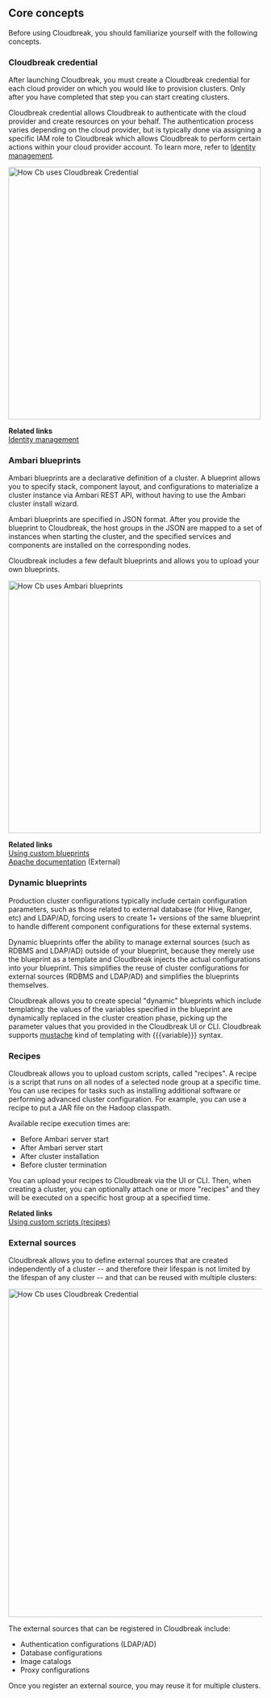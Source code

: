 ## Core concepts  

Before using Cloudbreak, you should familiarize yourself with the following concepts.     


### Cloudbreak credential

After launching Cloudbreak, you must create a Cloudbreak credential for each cloud provider on which you would like to provision clusters. Only after you have completed that step you can start creating clusters. 

Cloudbreak credential allows Cloudbreak to authenticate with the cloud provider and create resources on your behalf. The authentication process varies depending on the cloud provider, but is typically done via assigning a specific IAM role to Cloudbreak which allows Cloudbreak to perform certain actions within your cloud provider account. To learn more, refer to [Identity management](security.md#identity-management).  


<a href="../images/cb_arch-cred.png" target="_blank" title="click to enlarge"><img src="../images/cb_arch-cred.png" width="500" title="How Cb uses Cloudbreak Credential"></a> 

**Related links**  
[Identity management](security.md#identity-management)  


### Ambari blueprints

Ambari blueprints are a declarative definition of a cluster. A blueprint allows you to specify stack, component layout, and configurations to materialize a cluster instance via Ambari REST API, without having to use the Ambari cluster install wizard.  

Ambari blueprints are specified in JSON format. After you provide the blueprint to Cloudbreak, the host groups in the JSON are mapped to a set of instances when starting the cluster, and the specified services and components are installed on the corresponding nodes.

Cloudbreak includes a few default blueprints and allows you to upload your own blueprints.

<a href="../images/cb_arch-blue.png" target="_blank" title="click to enlarge"><img src="../images/cb_arch-blue.png" width="500" title="How Cb uses Ambari blueprints"></a> 

**Related links**  
[Using custom blueprints](blueprints.md)  
[Apache documentation](https://cwiki.apache.org/confluence/display/AMBARI/Blueprints) (External)  


### Dynamic blueprints

Production cluster configurations typically include certain configuration parameters, such as those related to external database (for Hive, Ranger, etc) and LDAP/AD, forcing users to create 1+ versions of the same blueprint to handle different component configurations for these external systems.     

Dynamic blueprints offer the ability to manage external sources (such as RDBMS and LDAP/AD) outside of your blueprint, because they merely use the blueprint as a template and Cloudbreak injects the actual configurations into your blueprint. This simplifies the reuse of cluster configurations for external sources (RDBMS and LDAP/AD) and simplifies the blueprints themselves.  

Cloudbreak allows you to create special "dynamic" blueprints which include templating: the values of the variables specified in the blueprint are dynamically replaced in the cluster creation phase, picking up the parameter values that you provided in the Cloudbreak UI or CLI.
Cloudbreak supports [mustache](https://mustache.github.io/) kind of templating with {{{variable}}} syntax.


### Recipes 

Cloudbreak allows you to upload custom scripts, called "recipes". A recipe is a script that runs on all nodes of a selected node group at a specific time. You can use recipes for tasks such as installing additional software or performing advanced cluster configuration. For example, you can use a recipe to put a JAR file on the Hadoop classpath.

Available recipe execution times are:  

* Before Ambari server start    
* After Ambari server start    
* After cluster installation    
* Before cluster termination   

You can upload your recipes to Cloudbreak via the UI or CLI. Then, when creating a cluster, you can optionally attach one or more "recipes" and they will be executed on a specific host group at a specified time. 

**Related links**  
[Using custom scripts (recipes)](recipes.md) 

 
### External sources
 
Cloudbreak allows you to define external sources that are created independently of a cluster -- and therefore their lifespan is not limited by the lifespan of any cluster -- and that can be reused with multiple clusters:

<a href="../images/cb_external-source.png" target="_blank" title="click to enlarge"><img src="../images/cb_external-source.png" width="650" title="How Cb uses Cloudbreak Credential"></a> 

The external sources that can be registered in Cloudbreak include: 

* Authentication configurations (LDAP/AD) 
* Database configurations   
* Image catalogs  
* Proxy configurations   

Once you register an external source, you may reuse it for multiple clusters. 

